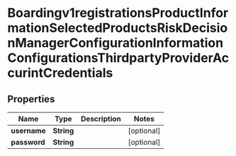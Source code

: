
# Boardingv1registrationsProductInformationSelectedProductsRiskDecisionManagerConfigurationInformationConfigurationsThirdpartyProviderAccurintCredentials

## Properties
Name | Type | Description | Notes
------------ | ------------- | ------------- | -------------
**username** | **String** |  |  [optional]
**password** | **String** |  |  [optional]




